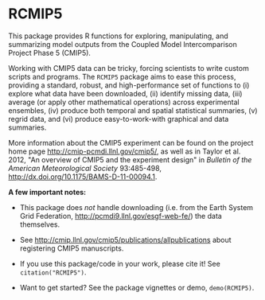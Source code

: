 RCMIP5
=======

This package provides R functions for exploring, manipulating, and summarizing model outputs from the Coupled Model Intercomparison Project Phase 5 (CMIP5).

Working with CMIP5 data can be tricky, forcing scientists to write custom scripts and programs. The `RCMIP5` package aims to ease this process, providing a standard, robust, and high-performance set of functions to (i) explore what data have been downloaded, (ii) identify missing data, (iii) average (or apply other mathematical operations) across experimental ensembles, (iv) produce both temporal and spatial statistical summaries, (v) regrid data, and (vi) produce easy-to-work-with graphical and data summaries. 

More information about the CMIP5 experiment can be found on the project home page http://cmip-pcmdi.llnl.gov/cmip5/, as well as in Taylor et al. 2012, "An overview of CMIP5 and the experiment design" in *Bulletin of the American Meteorological Society* 93:485-498, http://dx.doi.org/10.1175/BAMS-D-11-00094.1.

**A few important notes:**

* This package does *not* handle downloading (i.e. from the Earth System Grid Federation, http://pcmdi9.llnl.gov/esgf-web-fe/) the data themselves.

* See http://cmip.llnl.gov/cmip5/publications/allpublications about registering CMIP5 manuscripts.

* If you use this package/code in your work, please cite it! See `citation("RCMIP5")`.

* Want to get started? See the package vignettes or demo, `demo(RCMIP5)`.


